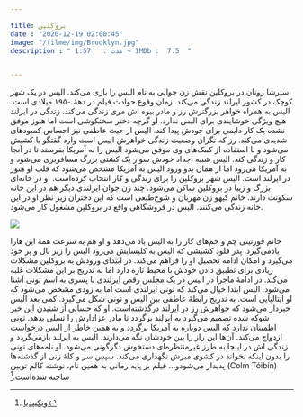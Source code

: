 ```yaml
---

title: بروکلین
date : "2020-12-19 02:00:45"
image: "/filme/img/Brooklyn.jpg"
description : " مدت :	1:57 ~ IMDb :  7.5  "


---
```



سیرشا رونان در بروکلین نقش زن جوانی به نام الیس را بازی می‌کند. الیس در یک شهر کوچک در کشور ایرلند زندگی می‌کند. زمان وقوع حوادث فیلم در دههٔ ۱۹۵۰ میلادی است. الیس به همراه خواهر بزرگترش رز و مادر بیوه اش مری زندگی می‌کند. زندگی در ایرلند هیچ ویژگی خوشایندی برای الیس ندارد. او گرچه دختر سختکوشی است اما هنوز موفق نشده یک کار دایمی برای خودش پیدا کند. الیس از حیث عاطفی نیز احساس کمبودهای شدیدی می‌کند. رز که نگران وضعیت زندگی خواهرش الیس است وارد گقتگو با کشیش می‌شود و با استفاده از کمک‌های وی موفق می‌شود الیس را به آمریکا بفرستد تا در آنجا کار و زندگی کند. الیس شبیه اجداد خودش سوار یک کشتی بزرگ مسافربری می‌شود و به آمریکا می‌رود اما از همان بدو ورود الیس به آمریکا مشخص می‌شود که قلب او هنوز در ایرلند است. الیس شهر بروکلین را برای زندگی و کار انتخاب کرده‌است. او در خانه‌ای بزرگ و زیبا در بروکلین ساکن می‌شود. چند زن جوان ایرلندی دیگر هم در این خانه سکونت دارند. خانم کیهو زن مهربان و شوخ‌طبعی است که این دختران زیر نظر او در این خانه زندگی می‌کنند. الیس در فروشگاهی واقع در بروکلین مشغول کار می‌شود. 

![](/filme/img/Brooklyn01.jpg)

خانم فورتینی چم و خم‌های کار را به الیس یاد می‌دهد و او هم به سرعت همهٔ این هارا یادمی‌گیرد. پدر فلود کشیشی که الیس به کلیسایش می‌رود الیس را زیر بال و پر خود می‌گیرد و امکان ادامه تحصیل او را فراهم می‌کند. در ابتدای ورودش به بروکلین مشکلات زیادی برای تطبیق دادن خودش با محیط تازه دارد اما به تدریج بر این مشکلات غلبه می‌کند. در ادامهٔ ماجرا در الیس در یک مجلس رقص ایرلندی با پسری به اسم تونی آشنا می‌شود. الیس ابتدا خیال می‌کند که تونی ایرلندی است اما به زودی مشخص می‌شود که او ایتالیایی است. به تدریج رابطهٔ عاطفی بین الیس و تونی شکل می‌گیرد. کمی بعد الیس خبردار می‌شود که خواهرش رز در ایرلند درگذشته‌است. او که حسابی از شنیدن این خبر شوکه شده تصمیم می‌گیرد به ایرلند برگردد تا مادر عزادارش را تسلی بدهد. تونی اطمینان ندارد که الیس دوباره به آمریکا برگردد و به همین خاطر از الیس درخواست ازدواج می‌کند. آن‌ها این راز را بین خودشان نگه می‌دارند. الیس به ایرلند بازمی‌گردد و زندگی اش در اینجا به طرز غیرمنتظره‌ای دستخوش دگرگونی می‌شود. او نامه‌های تونی را بدون اینکه بخواند در کشوی میزش نگهداری می‌کند. سپس سر و کلهٔ زنی از گذشته‌ها پدیدار می‌شودو… فیلم بر پایه رمانی به همین نام، نوشته کالم توبین (Colm Tóibín) ساخته شده‌است.[^1]

[^1]:[ویکیپدیا](https://fa.wikipedia.org/wiki/%D8%A8%D8%B1%D9%88%DA%A9%D9%84%DB%8C%D9%86_(%D9%81%DB%8C%D9%84%D9%85))
